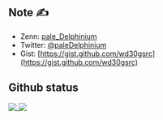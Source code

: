## Note &#x270d;
- Zenn: [pale_Delphinium](https://zenn.dev/pale_delphinium)
- Twitter: [@paleDelphinium](https://twitter.com/paleDelphinium)
- Gist: [https://gist.github.com/wd30gsrc](https://gist.github.com/wd30gsrc)

## Github status
<a href="https://github.com/anuraghazra/github-readme-stats">
  <img align="top" src="https://github-readme-stats.vercel.app/api?username=wd30gsrc&count_private=true&show_icons=true&hide=contribs&theme=solarized-light" />
</a>
<a href="https://github.com/anuraghazra/github-readme-stats">
  <img align="top" src="https://github-readme-stats.vercel.app/api/top-langs/?username=wd30gsrc&layout=compact&theme=solarized-light" />
</a>
